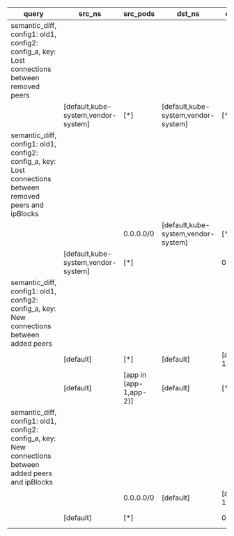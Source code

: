 |query|src_ns|src_pods|dst_ns|dst_pods|connection|
|---|---|---|---|---|---|
|semantic_diff, config1: old1, config2: config_a, key: Lost connections between removed peers||||||
||[default,kube-system,vendor-system]|[*]|[default,kube-system,vendor-system]|[*]|All connections|
|semantic_diff, config1: old1, config2: config_a, key: Lost connections between removed peers and ipBlocks||||||
|||0.0.0.0/0|[default,kube-system,vendor-system]|[*]|All connections|
||[default,kube-system,vendor-system]|[*]||0.0.0.0/0|All connections|
|semantic_diff, config1: old1, config2: config_a, key: New connections between added peers||||||
||[default]|[*]|[default]|[app!=app-1]|All connections|
||[default]|[app in (app-1,app-2)]|[default]|[*]|All connections|
|semantic_diff, config1: old1, config2: config_a, key: New connections between added peers and ipBlocks||||||
|||0.0.0.0/0|[default]|[app!=app-1]|All connections|
||[default]|[*]||0.0.0.0/0|All connections|